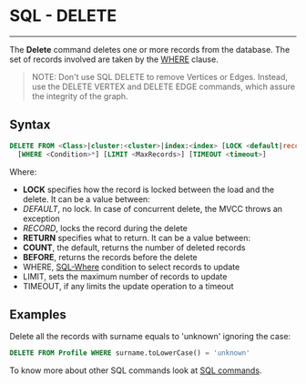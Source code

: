 # SQL - DELETE
____

The **Delete** command deletes one or more records from the database. The set of records involved are taken by the [WHERE](SQL-Where.md) clause.

>NOTE: Don't use SQL DELETE to remove Vertices or Edges. Instead, use the DELETE VERTEX and DELETE EDGE commands, which assure the integrity of the graph.

## Syntax

```sql
DELETE FROM <Class>|cluster:<cluster>|index:<index> [LOCK <default|record>] [RETURN <returning>]
  [WHERE <Condition>*] [LIMIT <MaxRecords>] [TIMEOUT <timeout>]
```

Where:
- **LOCK** specifies how the record is locked between the load and the delete. It can be a value between:
 - *DEFAULT*, no lock. In case of concurrent delete, the MVCC throws an exception
 - *RECORD*, locks the record during the delete
- **RETURN** specifies what to return. It can be a value between:
 - **COUNT**, the default, returns the number of deleted records
 - **BEFORE**, returns the records before the delete
- WHERE, [SQL-Where](SQL-Where.md) condition to select records to update
- LIMIT, sets the maximum number of records to update
- TIMEOUT, if any limits the update operation to a timeout

## Examples

Delete all the records with surname equals to 'unknown' ignoring the case:

```sql
DELETE FROM Profile WHERE surname.toLowerCase() = 'unknown'
```

To know more about other SQL commands look at [SQL commands](SQL.md).
